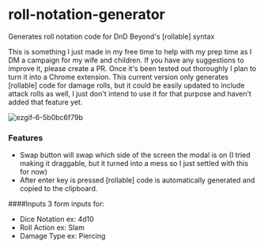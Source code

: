 # roll-notation-generator
Generates roll notation code for DnD Beyond's [rollable] syntax

This is something I just made in my free time to help with my prep time as I DM a campaign for my wife and children. If you have any suggestions to improve it, please create a PR. Once it's been tested out thoroughly I plan to turn it into a Chrome extension. This current version only generates [rollable] code for damage rolls, but it could be easily updated to include attack rolls as well, I just don't intend to use it for that purpose and haven't added that feature yet.

![ezgif-6-5b0bc6f79b](https://github.com/jarrodwhitley/roll-notation-generator/assets/11711674/e96fc3ea-cadf-4d51-a370-6d774700d38b)

### Features
- Swap button will swap which side of the screen the modal is on (I tried making it draggable, but it turned into a mess so I just settled with this for now)
- After enter key is pressed [rollable] code is automatically generated and copied to the clipboard.

####Inputs
3 form inputs for:
- Dice Notation ex: 4d10
- Roll Action ex: Slam
- Damage Type ex: Piercing
